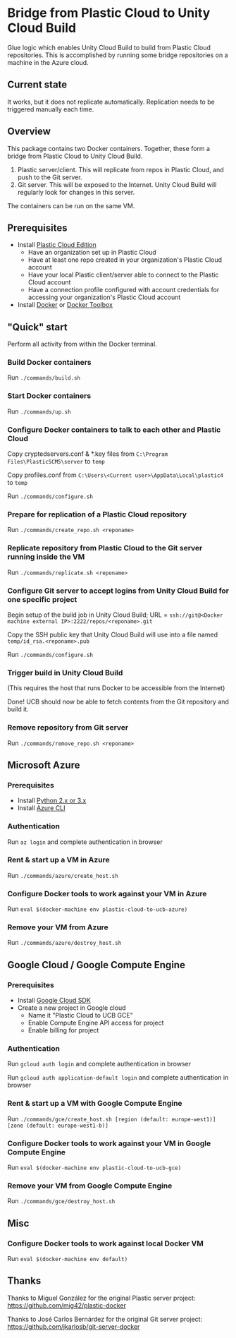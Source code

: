 ﻿# Bridge from Plastic Cloud to Unity Cloud Build

Glue logic which enables Unity Cloud Build to build from Plastic Cloud repositories. This is accomplished by running some bridge repositories on a machine in the Azure cloud.

## Current state

It works, but it does not replicate automatically. Replication needs to be triggered manually each time.

## Overview

This package contains two Docker containers. Together, these form a bridge from Plastic Cloud to Unity Cloud Build.

1. Plastic server/client. This will replicate from repos in Plastic Cloud, and push to the Git server.
2. Git server. This will be exposed to the Internet. Unity Cloud Build will regularly look for changes in this server.

The containers can be run on the same VM.

## Prerequisites

- Install [Plastic Cloud Edition](https://www.plasticscm.com/download/)
  - Have an organization set up in Plastic Cloud
  - Have at least one repo created in your organization's Plastic Cloud account
  - Have your local Plastic client/server able to connect to the Plastic Cloud account
  - Have a connection profile configured with account credentials for accessing your organization's Plastic Cloud account
- Install [Docker](https://docs.docker.com/engine/installation/) or [Docker Toolbox](https://docs.docker.com/toolbox/overview/)

## "Quick" start

Perform all activity from within the Docker terminal.

### Build Docker containers

Run `./commands/build.sh`

### Start Docker containers

Run `./commands/up.sh`

### Configure Docker containers to talk to each other and Plastic Cloud

Copy cryptedservers.conf & *.key files from `C:\Program Files\PlasticSCM5\server` to `temp`

Copy profiles.conf from `C:\Users\<Current user>\AppData\Local\plastic4` to `temp`

Run `./commands/configure.sh`

### Prepare for replication of a Plastic Cloud repository

Run `./commands/create_repo.sh <reponame>`

### Replicate repository from Plastic Cloud to the Git server running inside the VM

Run `./commands/replicate.sh <reponame>`

### Configure Git server to accept logins from Unity Cloud Build for one specific project

Begin setup of the build job in Unity Cloud Build; URL = `ssh://git@<Docker machine external IP>:2222/repos/<reponame>.git`

Copy the SSH public key that Unity Cloud Build will use into a file named `temp/id_rsa.<reponame>.pub`

Run `./commands/configure.sh`

### Trigger build in Unity Cloud Build

(This requires the host that runs Docker to be accessible from the Internet)

Done! UCB should now be able to fetch contents from the Git repository and build it.

### Remove repository from Git server

Run `./commands/remove_repo.sh <reponame>`

## Microsoft Azure

### Prerequisites

- Install [Python 2.x or 3.x](https://www.python.org/downloads/)
- Install [Azure CLI](https://docs.microsoft.com/en-us/cli/azure/install-azure-cli)

### Authentication

Run `az login` and complete authentication in browser

### Rent & start up a VM in Azure

Run `./commands/azure/create_host.sh`

### Configure Docker tools to work against your VM in Azure

Run `eval $(docker-machine env plastic-cloud-to-ucb-azure)`

### Remove your VM from Azure

Run `./commands/azure/destroy_host.sh`

## Google Cloud / Google Compute Engine

### Prerequisites

- Install [Google Cloud SDK](https://cloud.google.com/sdk/downloads)
- Create a new project in Google cloud
  - Name it "Plastic Cloud to UCB GCE"
  - Enable Compute Engine API access for project
  - Enable billing for project

### Authentication

Run `gcloud auth login` and complete authentication in browser

Run `gcloud auth application-default login` and complete authentication in browser

### Rent & start up a VM with Google Compute Engine

Run `./commands/gce/create_host.sh [region (default: europe-west1)] [zone (default: europe-west1-b)]`

### Configure Docker tools to work against your VM in Google Compute Engine

Run `eval $(docker-machine env plastic-cloud-to-ucb-gce)`

### Remove your VM from Google Compute Engine

Run `./commands/gce/destroy_host.sh`
   
## Misc
	
### Configure Docker tools to work against local Docker VM

Run `eval $(docker-machine env default)`

	
## Thanks

Thanks to Miguel González for the original Plastic server project: https://github.com/mig42/plastic-docker

Thanks to José Carlos Bernárdez for the original Git server project: https://github.com/jkarlosb/git-server-docker
